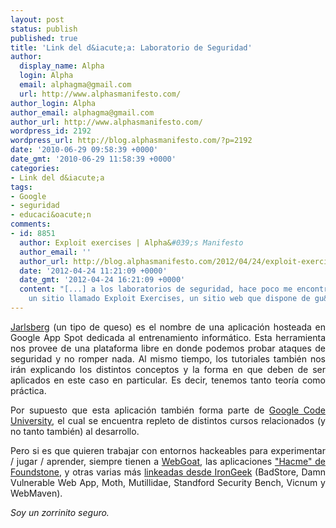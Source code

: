 ```yaml
---
layout: post
status: publish
published: true
title: 'Link del d&iacute;a: Laboratorio de Seguridad'
author:
  display_name: Alpha
  login: Alpha
  email: alphagma@gmail.com
  url: http://www.alphasmanifesto.com/
author_login: Alpha
author_email: alphagma@gmail.com
author_url: http://www.alphasmanifesto.com/
wordpress_id: 2192
wordpress_url: http://blog.alphasmanifesto.com/?p=2192
date: '2010-06-29 09:58:39 +0000'
date_gmt: '2010-06-29 11:58:39 +0000'
categories:
- Link del d&iacute;a
tags:
- Google
- seguridad
- educaci&oacute;n
comments:
- id: 8851
  author: Exploit exercises | Alpha&#039;s Manifesto
  author_email: ''
  author_url: http://blog.alphasmanifesto.com/2012/04/24/exploit-exercises/
  date: '2012-04-24 11:21:09 +0000'
  date_gmt: '2012-04-24 16:21:09 +0000'
  content: "[...] a los laboratorios de seguridad, hace poco me encontr&eacute; con
    un sitio llamado Exploit Exercises, un sitio web que dispone de gu&iacute;as [...]"
---
```

<p style="text-align: justify;"><a href="http://jarlsberg.appspot.com/">Jarlsberg</a> (un tipo de queso) es el nombre de una aplicaci&oacute;n hosteada en Google App Spot dedicada al entrenamiento inform&aacute;tico. Esta herramienta nos provee de una plataforma libre en donde podemos probar ataques de seguridad y no romper nada. Al mismo tiempo, los tutoriales tambi&eacute;n nos ir&aacute;n explicando los distintos conceptos y la forma en que deben de ser aplicados en este caso en particular. Es decir, tenemos tanto teor&iacute;a como pr&aacute;ctica.</p>
<p style="text-align: justify;">Por supuesto que esta aplicaci&oacute;n tambi&eacute;n forma parte de <a href="http://code.google.com/edu/">Google Code University</a>, el cual se encuentra repleto de distintos cursos relacionados (y no tanto tambi&eacute;n) al desarrollo.</p>
<p style="text-align: justify;">Pero si es que quieren trabajar con entornos hackeables para experimentar / jugar / aprender, siempre tienen a <a href="http://www.owasp.org/index.php/Category:OWASP_WebGoat_Project">WebGoat</a>, las aplicaciones <a href="http://www.foundstone.com/us/resources-free-tools.asp">"Hacme" de Foundstone</a>, y otras varias m&aacute;s <a href="http://www.irongeek.com/i.php?page=security/deliberately-insecure-web-applications-for-learning-web-app-security">linkeadas desde IronGeek</a> (BadStore, Damn Vulnerable Web App, Moth, Mutillidae, Standford Security Bench, Vicnum y WebMaven).</p>
<p style="text-align: justify;"><em>Soy un zorrinito seguro.</em></p>
